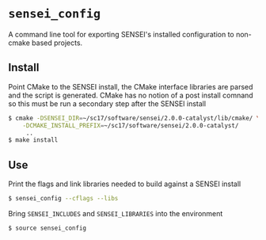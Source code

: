 # `sensei_config` #
A command line tool for exporting SENSEI's installed configuration
to non-cmake based projects.

## Install ##
Point CMake to the SENSEI install, the CMake interface libraries are parsed and
the script is generated. CMake has no notion of a post install comnand so this
must be run a secondary step after the SENSEI install

```bash
$ cmake -DSENSEI_DIR=~/sc17/software/sensei/2.0.0-catalyst/lib/cmake/ \
    -DCMAKE_INSTALL_PREFIX=~/sc17/software/sensei/2.0.0-catalyst/
     ..
$ make install
```

## Use ##
Print the flags and link libraries needed to build against a SENSEI install
```bash
$ sensei_config --cflags --libs
```
Bring `SENSEI_INCLUDES` and `SENSEI_LIBRARIES` into the environment
```bash
$ source sensei_config
```
